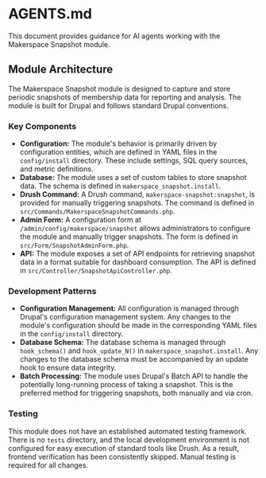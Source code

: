 # AGENTS.md

This document provides guidance for AI agents working with the Makerspace Snapshot module.

## Module Architecture

The Makerspace Snapshot module is designed to capture and store periodic snapshots of membership data for reporting and analysis. The module is built for Drupal and follows standard Drupal conventions.

### Key Components

- **Configuration:** The module's behavior is primarily driven by configuration entities, which are defined in YAML files in the `config/install` directory. These include settings, SQL query sources, and metric definitions.
- **Database:** The module uses a set of custom tables to store snapshot data. The schema is defined in `makerspace_snapshot.install`.
- **Drush Command:** A Drush command, `makerspace-snapshot:snapshot`, is provided for manually triggering snapshots. The command is defined in `src/Commands/MakerspaceSnapshotCommands.php`.
- **Admin Form:** A configuration form at `/admin/config/makerspace/snapshot` allows administrators to configure the module and manually trigger snapshots. The form is defined in `src/Form/SnapshotAdminForm.php`.
- **API:** The module exposes a set of API endpoints for retrieving snapshot data in a format suitable for dashboard consumption. The API is defined in `src/Controller/SnapshotApiController.php`.

### Development Patterns

- **Configuration Management:** All configuration is managed through Drupal's configuration management system. Any changes to the module's configuration should be made in the corresponding YAML files in the `config/install` directory.
- **Database Schema:** The database schema is managed through `hook_schema()` and `hook_update_N()` in `makerspace_snapshot.install`. Any changes to the database schema must be accompanied by an update hook to ensure data integrity.
- **Batch Processing:** The module uses Drupal's Batch API to handle the potentially long-running process of taking a snapshot. This is the preferred method for triggering snapshots, both manually and via cron.

### Testing

This module does not have an established automated testing framework. There is no `tests` directory, and the local development environment is not configured for easy execution of standard tools like Drush. As a result, frontend verification has been consistently skipped. Manual testing is required for all changes.
